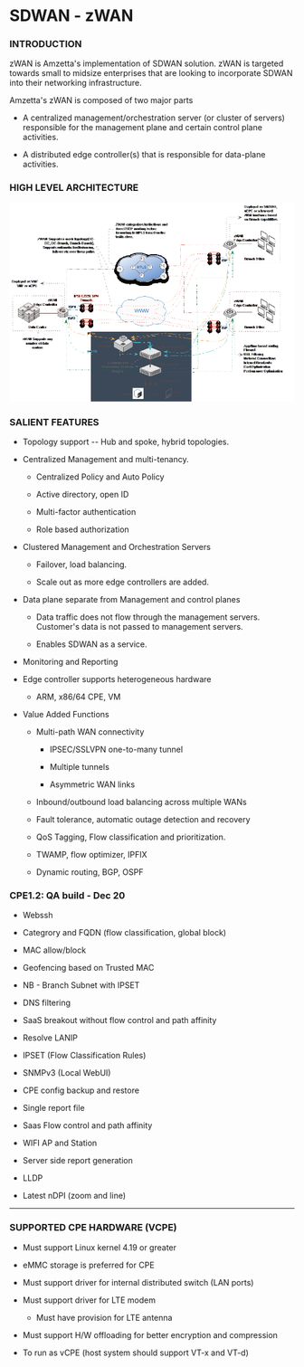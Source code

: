 # SDWAN - zWAN

### INTRODUCTION

zWAN is Amzetta's implementation of SDWAN solution. zWAN is targeted
towards small to midsize enterprises that are looking to incorporate
SDWAN into their networking infrastructure.

Amzetta's zWAN is composed of two major parts

-   A centralized management/orchestration server (or cluster of
    servers) responsible for the management plane and certain control
    plane activities.

-   A distributed edge controller(s) that is responsible for data-plane
    activities.

### HIGH LEVEL ARCHITECTURE

![](images/image1.png)

### SALIENT FEATURES

-   Topology support -- Hub and spoke, hybrid topologies.

-   Centralized Management and multi-tenancy.

    -   Centralized Policy and Auto Policy

    -   Active directory, open ID

    -   Multi-factor authentication

    -   Role based authorization

-   Clustered Management and Orchestration Servers

    -   Failover, load balancing.

    -   Scale out as more edge controllers are added.

-   Data plane separate from Management and control planes

    -   Data traffic does not flow through the management servers.
        Customer's data is not passed to management servers.

    -   Enables SDWAN as a service.

-   Monitoring and Reporting

-   Edge controller supports heterogeneous hardware

    -   ARM, x86/64 CPE, VM

-   Value Added Functions

    -   Multi-path WAN connectivity

        -   IPSEC/SSLVPN one-to-many tunnel

        -   Multiple tunnels

        -   Asymmetric WAN links

    -   Inbound/outbound load balancing across multiple WANs

    -   Fault tolerance, automatic outage detection and recovery

    -   QoS Tagging, Flow classification and prioritization.

    -   TWAMP, flow optimizer, IPFIX

    -   Dynamic routing, BGP, OSPF


### CPE1.2: QA build - Dec 20
    
-  Webssh

-  Categrory and FQDN (flow classification, global block)

-  MAC allow/block

-  Geofencing based on Trusted MAC

-  NB - Branch Subnet with IPSET

-  DNS filtering

-  SaaS breakout without flow control and path affinity

-  Resolve LANIP

-  IPSET (Flow Classification Rules)

-  SNMPv3 (Local WebUI)

-  CPE config backup and restore

-  Single report file

-  Saas Flow control and path affinity

-  WIFI AP and Station

-  Server side report generation

-  LLDP

-  Latest nDPI (zoom and line)
  -----------------------------------------------------------------------

### SUPPORTED CPE HARDWARE (VCPE) 

-   Must support Linux kernel 4.19 or greater

-   eMMC storage is preferred for CPE

-   Must support driver for internal distributed switch (LAN ports)

-   Must support driver for LTE modem

    -   Must have provision for LTE antenna

-   Must support H/W offloading for better encryption and compression

-   To run as vCPE (host system should support VT-x and VT-d)